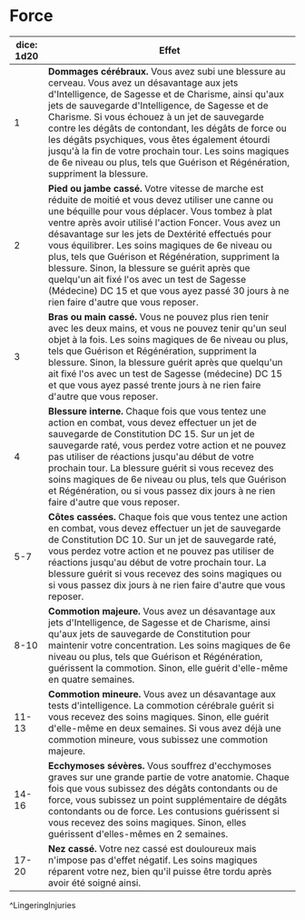 # Force

| dice: 1d20 | Effet                                                                                                                                                                                                                                                                                                                                                                                                                                                                                                                                                                               |
| ---------- | ----------------------------------------------------------------------------------------------------------------------------------------------------------------------------------------------------------------------------------------------------------------------------------------------------------------------------------------------------------------------------------------------------------------------------------------------------------------------------------------------------------------------------------------------------------------------------------- |
| 1          | **Dommages cérébraux.** Vous avez subi une blessure au cerveau. Vous avez un désavantage aux jets d'Intelligence, de Sagesse et de Charisme, ainsi qu'aux jets de sauvegarde d'Intelligence, de Sagesse et de Charisme. Si vous échouez à un jet de sauvegarde contre les dégâts de contondant, les dégâts de force ou les dégâts psychiques, vous êtes également étourdi jusqu'à la fin de votre prochain tour. Les soins magiques de 6e niveau ou plus, tels que Guérison et Régénération, suppriment la blessure.                                                                |
| 2          | **Pied ou jambe cassé.** Votre vitesse de marche est réduite de moitié et vous devez utiliser une canne ou une béquille pour vous déplacer. Vous tombez à plat ventre après avoir utilisé l'action Foncer. Vous avez un désavantage sur les jets de Dextérité effectués pour vous équilibrer. Les soins magiques de 6e niveau ou plus, tels que Guérison et Régénération, suppriment la blessure. Sinon, la blessure se guérit après que quelqu'un ait fixé l'os avec un test de Sagesse (Médecine) DC 15 et que vous ayez passé 30 jours à ne rien faire d'autre que vous reposer. |
| 3          | **Bras ou main cassé.** Vous ne pouvez plus rien tenir avec les deux mains, et vous ne pouvez tenir qu'un seul objet à la fois. Les soins magiques de 6e niveau ou plus, tels que Guérison et Régénération, suppriment la blessure. Sinon, la blessure guérit après que quelqu'un ait fixé l'os avec un test de Sagesse (médecine) DC 15 et que vous ayez passé trente jours à ne rien faire d'autre que vous reposer.                                                                                                                                                              |
| 4          | **Blessure interne.** Chaque fois que vous tentez une action en combat, vous devez effectuer un jet de sauvegarde de Constitution DC 15. Sur un jet de sauvegarde raté, vous perdez votre action et ne pouvez pas utiliser de réactions jusqu'au début de votre prochain tour. La blessure guérit si vous recevez des soins magiques de 6e niveau ou plus, tels que Guérison et Régénération, ou si vous passez dix jours à ne rien faire d'autre que vous reposer.                                                                                                                 |
| 5-7        | **Côtes cassées.** Chaque fois que vous tentez une action en combat, vous devez effectuer un jet de sauvegarde de Constitution DC 10. Sur un jet de sauvegarde raté, vous perdez votre action et ne pouvez pas utiliser de réactions jusqu'au début de votre prochain tour. La blessure guérit si vous recevez des soins magiques ou si vous passez dix jours à ne rien faire d'autre que vous reposer.                                                                                                                                                                             |
| 8-10       | **Commotion majeure.** Vous avez un désavantage aux jets d'Intelligence, de Sagesse et de Charisme, ainsi qu'aux jets de sauvegarde de Constitution pour maintenir votre concentration. Les soins magiques de 6e niveau ou plus, tels que Guérison et Régénération, guérissent la commotion. Sinon, elle guérit d'elle-même en quatre semaines.                                                                                                                                                                                                                                     |
| 11-13      | **Commotion mineure.** Vous avez un désavantage aux tests d'intelligence. La commotion cérébrale guérit si vous recevez des soins magiques. Sinon, elle guérit d'elle-même en deux semaines. Si vous avez déjà une commotion mineure, vous subissez une commotion majeure.                                                                                                                                                                                                                                                                                                          |
| 14-16      | **Ecchymoses sévères.** Vous souffrez d'ecchymoses graves sur une grande partie de votre anatomie. Chaque fois que vous subissez des dégâts contondants ou de force, vous subissez un point supplémentaire de dégâts contondants ou de force. Les contusions guérissent si vous recevez des soins magiques. Sinon, elles guérissent d'elles-mêmes en 2 semaines.                                                                                                                                                                                                                    |
| 17-20      | **Nez cassé.** Votre nez cassé est douloureux mais n'impose pas d'effet négatif. Les soins magiques réparent votre nez, bien qu'il puisse être tordu après avoir été soigné ainsi.                                                                                                                                                                                                                                                                                                                                                                                                  |
^LingeringInjuries